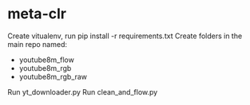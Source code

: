 # meta-clr
Create vitualenv, run pip install -r requirements.txt
Create folders in the main repo named:
- youtube8m_flow
- youtube8m_rgb
- youtube8m_rgb_raw

Run yt_downloader.py
Run clean_and_flow.py

